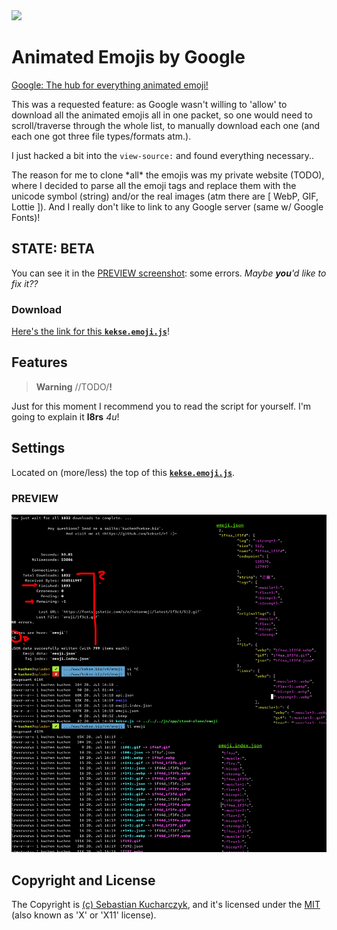<img src="https://kekse.biz/php/count.php?override=github:noto-emoji-animation&text=`noto-emoji-animation`" />

# Animated Emojis by Google
[Google: The hub for everything animated emoji!](https://googlefonts.github.io/noto-emoji-animation/)

This was a requested feature: as Google wasn't willing to 'allow' to download all the animated emojis
all in one packet, so one would need to scroll/traverse through the whole list, to manually download
each one (and each one got three file types/formats atm.).

I just hacked a bit into the `view-source:` and found everything necessary..

The reason for me to clone \*all\* the emojis was my private website (TODO), where I decided to parse
all the emoji tags and replace them with the unicode symbol (string) and/or the real images (atm there
are [ WebP, GIF, Lottie ]). And I really don't like to link to any Google server (same w/ Google Fonts)!

## STATE: **BETA**
You can see it in the [PREVIEW screenshot](docs/preview.png): some errors. *Maybe **you**'d like to fix it??*

### Download
[Here's the link for this **`kekse.emoji.js`**](src/kekse.emoji.js)!

## Features
> **Warning**
> \/\/TODO\/**!**

Just for this moment I recommend you to read the script for yourself. I'm going to explain it **l8rs** *4u*!

## Settings
Located on (more/less) the top of this **[`kekse.emoji.js`](src/kekse.emoji.js)**.

### PREVIEW
![PREVIEW screenshot](docs/preview.png)

## Copyright and License
The Copyright is [(c) Sebastian Kucharczyk](COPYRIGHT.txt),
and it's licensed under the [MIT](LICENSE.txt) (also known as 'X' or 'X11' license).
